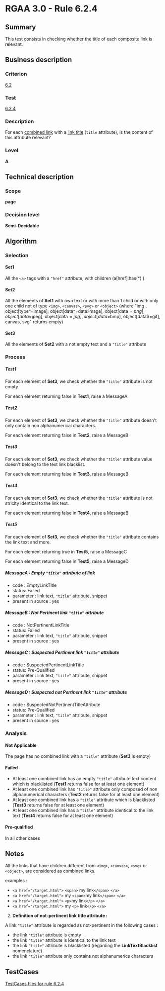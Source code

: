 # RGAA 3.0 -  Rule 6.2.4

## Summary

This test consists in checking whether the title of each composite link is relevant.

## Business description

### Criterion

[6.2](https://references.modernisation.gouv.fr/referentiel-technique-0#crit-6-2)

### Test

[6.2.4](https://references.modernisation.gouv.fr/referentiel-technique-0#test-6-2-4)

### Description
For each <a href="http://disic.github.io/rgaa_referentiel_en/RGAA3.0_Glossary_English_version_v1.html#mLienComposite">combined
  link</a> with a <a href="http://disic.github.io/rgaa_referentiel_en/RGAA3.0_Glossary_English_version_v1.html#mTitreLien">link
  title</a> (<code>title</code> attribute), is the content of this
    attribute relevant? 


### Level

**A**

## Technical description

### Scope

**page**

### Decision level

**Semi-Decidable**

## Algorithm

### Selection

#### Set1

All the `<a>` tags with a `"href"` attribute, with children (a[href]:has(*) )

#### Set2

All the elements of **Set1** with own text or with more than 1 child
or with only one child not of type `<img>`, `<canvas>`, `<svg>` or `<object>` (where "img ,
object[type^=image], object[data^=data:image], object[data$=png],
object[data$=jpeg], object[data$=jpg],object[data$=bmp],
object[data$=gif], canvas, svg" returns empty)

#### Set3

All the elements of **Set2** with a not empty text and a `"title"` attribute

### Process

##### Test1

For each element of **Set3**, we check whether the `"title"` attribute is not
empty

For each element returning false in **Test1**, raise a MessageA

##### Test2

For each element of **Set3**, we check whether the `"title"` attribute doesn't
only contain non alphanumerical characters.

For each element returning false in **Test2**, raise a MessageB

##### Test3

For each element of **Set3**, we check whether the `"title"` attribute value
doesn't belong to the text link blacklist.

For each element returning false in **Test3**, raise a MessageB

##### Test4

For each element of **Set3**, we check whether the `"title"` attribute is not
striclty identical to the link text.

For each element returning false in **Test4**, raise a MessageB

##### Test5

For each element of **Set3**, we check whether the `"title"` attribute
contains the link text and more.

For each element returning true in **Test5**, raise a MessageC

For each element returning false in **Test5**, raise a MessageD

##### MessageA : Empty `"title"` attribute of link

-   code : EmptyLinkTitle
-   status: Failed
-   parameter : link text, `"title"` attribute, snippet
-   present in source : yes

##### MessageB : Not Pertinent link `"title"` attribute

-   code : NotPertinentLinkTitle
-   status: Failed
-   parameter : link text, `"title"` attribute, snippet
-   present in source : yes

##### MessageC : Suspected Pertinent link `"title"` attribute

-   code : SuspectedPertinentLinkTitle
-   status: Pre-Qualified
-   parameter : link text, `"title"` attribute, snippet
-   present in source : yes

##### MessageD : Suspected not Pertinent link `"title"` attribute

-   code : SuspectedNotPertinentTitleAttribute
-   status: Pre-Qualified
-   parameter : link text, `"title"` attribute, snippet
-   present in source : yes

### Analysis

#### Not Applicable

The page has no combined link with a `"title"` attribute (**Set3** is empty)

#### Failed

-   At least one combined link has an empty `"title"` attribute text content which is blacklisted (**Test1** returns false for at least one element)
-   At least one combined link has `"title"` attribute only composed of non alphanumerical characters (**Test2** returns false for at least one element)
-   At least one combined link has a `"title"` attribute which is blacklisted (**Test3** returns false for at least one element)
-   At least one combined link has a `"title"` attribute identical to the link text (**Test4** returns false for at least one element)

#### Pre-qualified

In all other cases

## Notes

All the links that have children different from `<img>`, `<canvas>`, `<svg>` or `<object>`, are considered as combined links.

examples :

-   `<a href="/target.html">` `<span>` my link`</span>` `</a>`
-   `<a href="/target.html">` my `<span>`my link`</span>` `</a>`
-   `<a href="/target.html">` `<p>`my link`</p>` `</a>`
-   `<a href="/target.html">` my `<p>` link`</p>` `</a>`

2. **Definition of not-pertinent link title attribute :**

A link `"title"` attribute is regarded as not-pertinent in the following cases :

-   the link `"title"` attribute is empty
-   the link `"title"` attribute is identical to the link text
-   the link `"title"` attribute is blacklisted (regarding the **LinkTextBlacklist** nomenclature)
-   the link `"title"` attribute only contains not alphanumerics characters



##  TestCases 

[TestCases files for rule 6.2.4](https://github.com/Asqatasun/Asqatasun/tree/master/rules/rules-rgaa3.0/src/test/resources/testcases/rgaa30/Rgaa30Rule060204/) 


